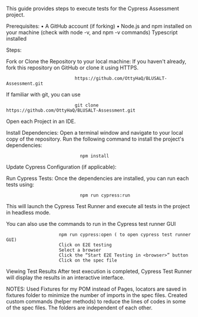 This guide provides steps to execute tests for the Cypress Assessment project.

Prerequisites: • A GitHub account (if forking) • Node.js and npm installed on your machine (check with node -v, and npm -v commands) Typescript installed

Steps:

Fork or Clone the Repository to your local machine: If you haven't already, fork this repository on GitHub or clone it using HTTPS.

                              https://github.com/OttyHaQ/BLUSALT-Assessment.git
If familiar with git, you can use

                              git clone https://github.com/OttyHaQ/BLUSALT-Assessment.git
Open each Project in an IDE.

Install Dependencies: Open a terminal window and navigate to your local copy of the repository. Run the following command to install the project's dependencies:

                                npm install
Update Cypress Configuration (if applicable):


Run Cypress Tests: Once the dependencies are installed, you can run each tests using:

                                npm run cypress:run

This will launch the Cypress Test Runner and execute all tests in the project in headless mode.

You can also use the commands to run in the Cypress test runner GUI

                        npm run cypress:open ( to open cypress test runner GUI)
                        Click on E2E testing
                        Select a browser
                        Click the “Start E2E Testing in <browser>” button
                        Click on the spec file 
Viewing Test Results After test execution is completed, Cypress Test Runner will display the results in an interactive interface.

NOTES: Used Fixtures for my POM instead of Pages, locators are saved in fixtures folder to minimize the number of imports in the spec files. Created custom commands (helper methods) to reduce the lines of codes in some of the spec files. The folders are independent of each other.
